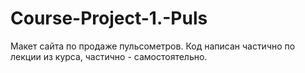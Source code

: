 # Course-Project-1.-Puls
Макет сайта по продаже пульсометров. Код написан частично по лекции из курса, частично - самостоятельно.

